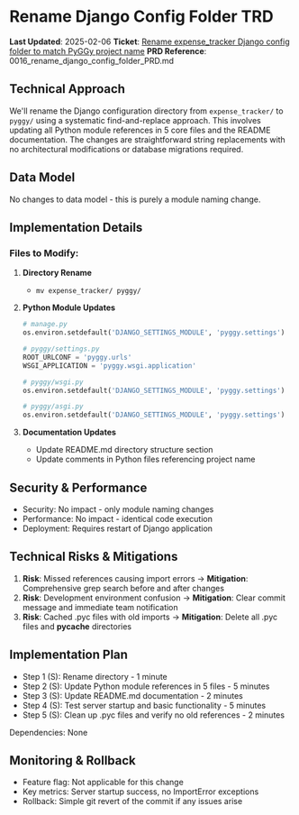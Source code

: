# Rename Django Config Folder TRD

**Last Updated**: 2025-02-06
**Ticket**: [Rename expense_tracker Django config folder to match PyGGy project name](https://github.com/MarcinOrlowski/python-pyggy-expense-tracker/issues/16)
**PRD Reference**: 0016_rename_django_config_folder_PRD.md

## Technical Approach
We'll rename the Django configuration directory from `expense_tracker/` to `pyggy/` using a systematic find-and-replace approach. This involves updating all Python module references in 5 core files and the README documentation. The changes are straightforward string replacements with no architectural modifications or database migrations required.

## Data Model
No changes to data model - this is purely a module naming change.

## Implementation Details

### Files to Modify:
1. **Directory Rename**
   - `mv expense_tracker/ pyggy/`

2. **Python Module Updates**
   ```python
   # manage.py
   os.environ.setdefault('DJANGO_SETTINGS_MODULE', 'pyggy.settings')
   
   # pyggy/settings.py
   ROOT_URLCONF = 'pyggy.urls'
   WSGI_APPLICATION = 'pyggy.wsgi.application'
   
   # pyggy/wsgi.py
   os.environ.setdefault('DJANGO_SETTINGS_MODULE', 'pyggy.settings')
   
   # pyggy/asgi.py
   os.environ.setdefault('DJANGO_SETTINGS_MODULE', 'pyggy.settings')
   ```

3. **Documentation Updates**
   - Update README.md directory structure section
   - Update comments in Python files referencing project name

## Security & Performance
- Security: No impact - only module naming changes
- Performance: No impact - identical code execution
- Deployment: Requires restart of Django application

## Technical Risks & Mitigations
1. **Risk**: Missed references causing import errors → **Mitigation**: Comprehensive grep search before and after changes
2. **Risk**: Development environment confusion → **Mitigation**: Clear commit message and immediate team notification
3. **Risk**: Cached .pyc files with old imports → **Mitigation**: Delete all .pyc files and __pycache__ directories

## Implementation Plan
- Step 1 (S): Rename directory - 1 minute
- Step 2 (S): Update Python module references in 5 files - 5 minutes
- Step 3 (S): Update README.md documentation - 2 minutes
- Step 4 (S): Test server startup and basic functionality - 5 minutes
- Step 5 (S): Clean up .pyc files and verify no old references - 2 minutes

Dependencies: None

## Monitoring & Rollback
- Feature flag: Not applicable for this change
- Key metrics: Server startup success, no ImportError exceptions
- Rollback: Simple git revert of the commit if any issues arise